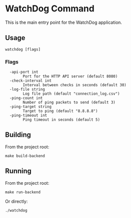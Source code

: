 # WatchDog Command

This is the main entry point for the WatchDog application.

## Usage

```
watchdog [flags]
```

### Flags

```
  -api-port int
        Port for the HTTP API server (default 8080)
  -check-interval int
        Interval between checks in seconds (default 30)
  -log-file string
        Log file path (default "connection_log.csv")
  -ping-count int
        Number of ping packets to send (default 3)
  -ping-target string
        Target to ping (default "8.8.8.8")
  -ping-timeout int
        Ping timeout in seconds (default 5)
```

## Building

From the project root:

```
make build-backend
```

## Running

From the project root:

```
make run-backend
```

Or directly:

```
./watchdog
```